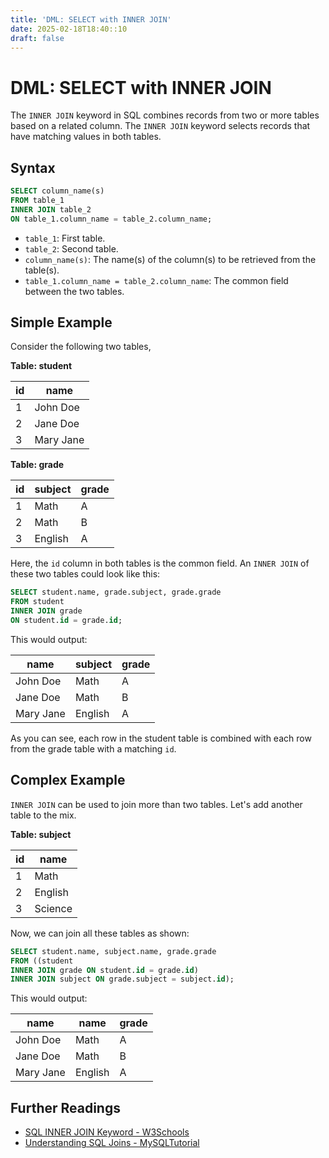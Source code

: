 ```yaml
---
title: 'DML: SELECT with INNER JOIN'
date: 2025-02-18T18:40::10
draft: false
---
```


# DML: SELECT with INNER JOIN

The `INNER JOIN` keyword in SQL combines records from two or more tables based on a related column. The `INNER JOIN` keyword selects records that have matching values in both tables.

## Syntax

```sql
SELECT column_name(s)
FROM table_1
INNER JOIN table_2
ON table_1.column_name = table_2.column_name;
```

- `table_1`: First table.
- `table_2`: Second table.
- `column_name(s)`: The name(s) of the column(s) to be retrieved from the table(s).
- `table_1.column_name = table_2.column_name`: The common field between the two tables.

## Simple Example

Consider the following two tables,

**Table: student**

| id  | name      |
| --- | --------- |
| 1   | John Doe  |
| 2   | Jane Doe  |
| 3   | Mary Jane |

**Table: grade**

| id  | subject | grade |
| --- | ------- | ----- |
| 1   | Math    | A     |
| 2   | Math    | B     |
| 3   | English | A     |

Here, the `id` column in both tables is the common field. An `INNER JOIN` of these two tables could look like this:

```sql
SELECT student.name, grade.subject, grade.grade
FROM student
INNER JOIN grade
ON student.id = grade.id;
```

This would output:

| name      | subject | grade |
| --------- | ------- | ----- |
| John Doe  | Math    | A     |
| Jane Doe  | Math    | B     |
| Mary Jane | English | A     |

As you can see, each row in the student table is combined with each row from the grade table with a matching `id`.

## Complex Example

`INNER JOIN` can be used to join more than two tables. Let's add another table to the mix.

**Table: subject**

| id  | name    |
| --- | ------- |
| 1   | Math    |
| 2   | English |
| 3   | Science |

Now, we can join all these tables as shown:

```sql
SELECT student.name, subject.name, grade.grade
FROM ((student
INNER JOIN grade ON student.id = grade.id)
INNER JOIN subject ON grade.subject = subject.id);
```

This would output:

| name      | name    | grade |
| --------- | ------- | ----- |
| John Doe  | Math    | A     |
| Jane Doe  | Math    | B     |
| Mary Jane | English | A     |

## Further Readings

- [SQL INNER JOIN Keyword - W3Schools](https://www.w3schools.com/sql/sql_join_inner.asp)
- [Understanding SQL Joins - MySQLTutorial](https://www.mysqltutorial.org/mysql-inner-join.aspx/)
